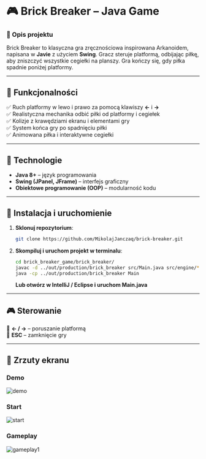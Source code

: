 # 🎮 Brick Breaker – Java Game

### 🔹 Opis projektu
Brick Breaker to klasyczna gra zręcznościowa inspirowana Arkanoidem, napisana w **Javie** z użyciem **Swing**. Gracz steruje platformą, odbijając piłkę, aby zniszczyć wszystkie cegiełki na planszy. Gra kończy się, gdy piłka spadnie poniżej platformy.

---

## 📌 Funkcjonalności
✅ Ruch platformy w lewo i prawo za pomocą klawiszy **←** i **→**  
✅ Realistyczna mechanika odbić piłki od platformy i cegiełek  
✅ Kolizje z krawędziami ekranu i elementami gry  
✅ System końca gry po spadnięciu piłki  
✅ Animowana piłka i interaktywne cegiełki  

---

## 🚀 Technologie
- **Java 8+** – język programowania
- **Swing (JPanel, JFrame)** – interfejs graficzny
- **Obiektowe programowanie (OOP)** – modularność kodu
---

## 🔧 Instalacja i uruchomienie
1. **Sklonuj repozytorium**:
   ```bash
   git clone https://github.com/MikolajJanczaq/brick-breaker.git
   ```
2. **Skompiluj i uruchom projekt w terminalu**:
   ```bash
   cd brick_breaker_game/brick_breaker/
   javac -d ../out/production/brick_breaker src/Main.java src/engine/*.java src/game/*.java src/objects/*.java
   java -cp ../out/production/brick_breaker Main
   ```
   **Lub otwórz w IntelliJ / Eclipse i uruchom Main.java**

---

## 🎮 Sterowanie
🎯 **← / →** – poruszanie platformą  
🎯 **ESC** – zamknięcie gry  

---

## 📸 Zrzuty ekranu

### Demo

![demo](https://github.com/user-attachments/assets/3c4ce218-f007-4ad0-8bcd-3fe5e84fc52b)



### Start

![start](https://github.com/user-attachments/assets/71421abe-40ae-4a23-ad78-3e31486bf5d9)



### Gameplay


![gameplay1](https://github.com/user-attachments/assets/7ebe4b9c-e487-4e8e-a91e-2eacb256bdd0)




